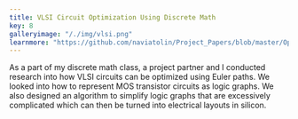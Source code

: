 ```yaml
---
title: VLSI Circuit Optimization Using Discrete Math
key: 8
galleryimage: "/./img/vlsi.png"
learnmore: "https://github.com/naviatolin/Project_Papers/blob/master/Optimizing_Circuits_Discrete_Math/Optimizing_Circuits_Paper.pdf"
---
```

As a part of my discrete math class, a project partner and I conducted research into how VLSI circuits can be optimized using Euler paths. We looked into how to represent MOS transistor circuits as logic graphs. We also designed an algorithm to simplify logic graphs that are excessively complicated which can then be turned into electrical layouts in silicon. 